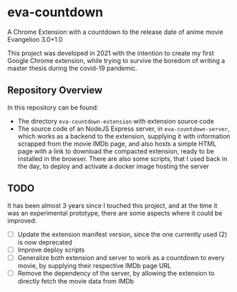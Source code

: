 # eva-countdown
A Chrome Extension with a countdown to the release date of anime movie Evangelion 3.0+1.0

This project was developed in 2021 with the intention to create my first Google Chrome extension, while trying to survive the boredom of writing a master thesis during the covid-19 pandemic.

## Repository Overview
In this repository can be found:
- The directory `eva-countdown-extension` with extension source code
- The source code of an NodeJS Express server, in `eva-countdown-server`, which works as a backend to the extension, supplying it with information scrapped from the movie IMDb page, and also hosts a simple HTML page with a link to download the compacted extension, ready to be installed in the browser. There are also some scripts, that I used back in the day, to deploy and activate a docker image hosting the server

## TODO
It has been almost 3 years since I touched this project, and at the time it was an experimental prototype, there are some aspects where it could be improved:

- [ ] Update the extension manifest version, since the one currently used (2) is now deprecated
- [ ] Improve deploy scripts 
- [ ] Generalize both extension and server to work as a countdown to every movie, by supplying their respective IMDb page URL
- [ ] Remove the dependency of the server, by allowing the extension to directly fetch the movie data from IMDb